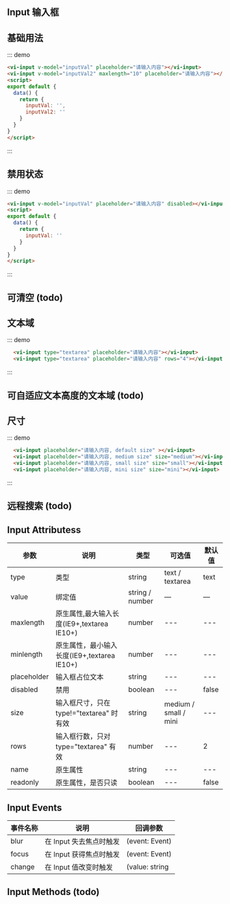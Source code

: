 <style>
.input-page .vi-input, .input-page .vi-textarea {
  margin-bottom: 1.5em;
}
</style>
<article class="input-page"> 

# Input 输入框


## 基础用法
<div class="demo-block">
  <vi-input placeholder="请输入内容"></vi-input>
  <vi-input maxlength="10" placeholder="请输入内容,最多10个字符"></vi-input>
</div>


::: demo
```html
<vi-input v-model="inputVal" placeholder="请输入内容"></vi-input>
<vi-input v-model="inputVal2" maxlength="10" placeholder="请输入内容"></vi-input>
<script>
export default {
  data() {
    return {
      inputVal: '',
      inputVal2: ''
    }
  }
}
</script>
```
:::

## 禁用状态

<div class="demo-block">
  <vi-input placeholder="请输入内容" disabled></vi-input>
  <vi-input type="textarea" placeholder="请输入内容" disabled></vi-input>
</div>

::: demo
```html
<vi-input v-model="inputVal" placeholder="请输入内容" disabled></vi-input>
<script>
export default {
  data() {
    return {
      inputVal: ''
    }
  }
}
</script>
```
:::

## 可清空 (todo)

## 文本域

<div class="demo-block">
  <vi-input type="textarea" placeholder="请输入内容"></vi-input> 
  <vi-input type="textarea" placeholder="请输入内容" rows="4"></vi-input>
</div>

::: demo
```html
  <vi-input type="textarea" placeholder="请输入内容"></vi-input> 
  <vi-input type="textarea" placeholder="请输入内容" rows="4"></vi-input>
```
:::
## 可自适应文本高度的文本域 (todo)

## 尺寸

<div class="demo-block">
  <vi-input placeholder="请输入内容, default size" ></vi-input> 
  <vi-input placeholder="请输入内容, medium size" size="medium"></vi-input> 
  <vi-input placeholder="请输入内容, small size" size="small"></vi-input> 
  <vi-input placeholder="请输入内容, mini size" size="mini"></vi-input> 

</div>

::: demo
```html
  <vi-input placeholder="请输入内容, default size" ></vi-input> 
  <vi-input placeholder="请输入内容, medium size" size="medium"></vi-input> 
  <vi-input placeholder="请输入内容, small size" size="small"></vi-input> 
  <vi-input placeholder="请输入内容, mini size" size="mini"></vi-input> 
```
:::

## 远程搜索 (todo)

## Input Attributess

参数 | 说明 | 类型 | 可选值 | 默认值
--- | --- | --- | --- | ---
type | 类型 | string | text / textarea | text
value | 绑定值 | string / number | — | —
maxlength | 原生属性,最大输入长度(IE9+,textarea IE10+) | number | --- | ---
minlength | 原生属性，最小输入长度(IE9+,textarea IE10+) | number | --- | ---
placeholder | 输入框占位文本 | string | --- | ---
disabled | 禁用 | boolean | --- | false
size | 输入框尺寸，只在 type!="textarea" 时有效 | string | medium / small / mini | ---
rows | 输入框行数，只对 type="textarea" 有效 | number | --- | 2
name | 原生属性 | string | --- | ---
readonly | 原生属性，是否只读 | boolean | --- | false


## Input Events
事件名称 | 说明 | 回调参数
--- | --- | --- 
blur | 在 Input 失去焦点时触发 | (event: Event) 
focus | 在 Input 获得焦点时触发 | (event: Event) 
change | 在 Input 值改变时触发 | (value: string | number) 

## Input Methods (todo)



</article>